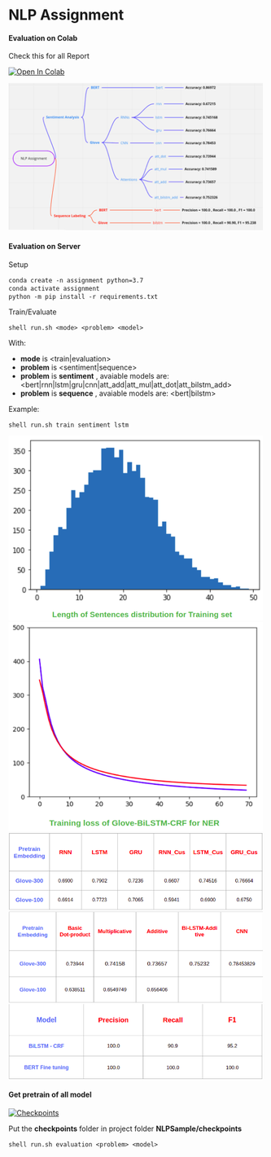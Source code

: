 # NLP Assignment

#### Evaluation on Colab

Check this for all Report

[![Open In Colab](https://colab.research.google.com/assets/colab-badge.svg)](https://colab.research.google.com/drive/19ESYq7LEqNHEhWhswXNhV8E3ET0C9M3k?usp=sharing)

<img src="DOC/structure.png" width="500" class="center">

#### Evaluation on Server

Setup

```
conda create -n assignment python=3.7
conda activate assignment
python -m pip install -r requirements.txt
```
Train/Evaluate
```
shell run.sh <mode> <problem> <model>
```
With:
* **mode** is  <train|evaluation>
* **problem** is <sentiment|sequence>
* **problem** is **sentiment** , avaiable models are: <bert|rnn|lstm|gru|cnn|att_add|att_mul|att_dot|att_bilstm_add>
* **problem** is **sequence** , avaiable models are: <bert|bilstm>

Example:
```
shell run.sh train sentiment lstm
```

<img src="DOC/senlen.png" width="500" class="center">
<img src="DOC/biloss.png" width="500" class="center">
<img src="DOC/res1.png" width="500" class="center">
<img src="DOC/res2.png" width="500" class="center">
<img src="DOC/res3.png" width="500" class="center">

#### Get pretrain of all model

[![Checkpoints](https://colab.research.google.com/assets/colab-badge.svg)](https://drive.google.com/drive/folders/1Zulcr2Lp5l8VAV0K7XzG641ffXcfqnxP?usp=sharing)

Put the **checkpoints** folder in project folder **NLPSample/checkpoints**
```
shell run.sh evaluation <problem> <model>
```
